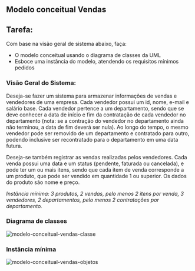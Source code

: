 ## Modelo conceitual Vendas

## Tarefa:

Com base na visão geral de sistema abaixo, faça:
- O modelo conceitual usando o diagrama de classes da UML
- Esboce uma instância do modelo, atendendo os requisitos mínimos pedidos 

### Visão Geral do Sistema:

Deseja-se fazer um sistema para armazenar informações de vendas e vendedores de uma empresa. 
Cada vendedor possui um id, nome, e-mail e salário base. Cada vendedor pertence a um departamento, 
sendo que se deve conhecer a data de início e fim da contratação de cada vendedor no departamento 
(nota: se a contração do vendedor no departamento ainda não terminou, a data de fim deverá ser nula). 
Ao longo do tempo, o mesmo vendedor pode ser removido de um departamento e contratado para 
outro, podendo inclusive ser recontratado para o departamento em uma data futura.  

Deseja-se também registrar as vendas realizadas pelos vendedores. Cada venda possui uma data e um 
status (pendente, faturada ou cancelada), e pode ter um ou mais itens, sendo que cada item de venda 
corresponde a um produto, que pode ser vendido em quantidade 1 ou superior. Os dados do produto 
são nome e preço.

*Instância mínima: 3 produtos, 2 vendas, pelo menos 2 itens por venda, 3 vendedores, 2 departamentos, pelo 
menos 2 contratações por departamento.*

### Diagrama de classes

![modelo-conceitual-vendas-classe](https://github.com/user-attachments/assets/c6e15e90-d205-4128-959a-00ccfe0ce50c)

### Instância mínima

![modelo-conceitual-vendas-objetos](https://github.com/user-attachments/assets/a717e646-a917-44d5-aaa6-9b7853a86935)
